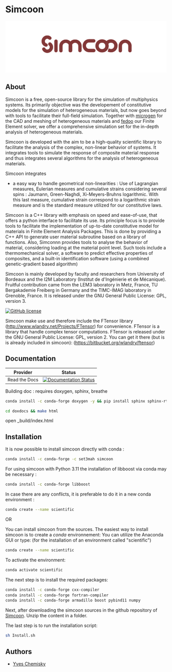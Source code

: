 Simcoon
=========

[![Simcoon Logo](https://github.com/3MAH/3mah.github.io/blob/master/assets/images/logo_simcoon/simcoon_logo_text.png?raw=true)](https://github.com/3MAH/simcoon)

About
-----

Simcoon is a free, open-source library for the simulation of multiphysics systems. Its primarily objective was the developement of constitutive models for the simulation of heterogeneous materials, but now goes beyond with tools to facilitate their full-field simulation. Together with [microgen](https://github.com/3MAH/microgen) for the CAD and meshing of heterogeneous materials and [fedoo](https://github.com/3MAH/fedoo) our Finite Element solver, we offer a comprehensive simulation set for the in-depth analysis of heterogeneous materials.

Simcoon is developed with the aim to be a high-quality scientific library to facilitate the analysis of the complex, non-linear behavior of systems. It integrates tools to simulate the response of composite material response and thus integrates several algorithms for the analysis of heterogeneous materials.

Simcoon integrates
- a easy way to handle geometrical non-linearities : Use of Lagrangian measures, Eulerian measures and cumulative strains considering several spins : Jaumann, Green-Naghdi, Xi-Meyers-Bruhns logarithmic. With this last measure, cumulative strain correspond to a logarithmic strain measure and is the standard measure utilized for our constitutive laws.

Simcoon is a C++ library with emphasis on speed and ease-of-use, that offers a python interface to facilitate its use. Its principle focus is to provide tools to facilitate the implementation of up-to-date constitutive model for materials in Finite Element Analysis Packages. This is done by providing a C++ API to generate user material subroutine based on a library of functions. Also, Simconnn provides tools to analyse the behavior of material, considering loading at the material point level. Such tools include a thermomechanical solver, a software to predict effective properties of composites, and a built-in identification software (using a combined genetic-gradient based algorithm)

Simcoon is mainly developed by faculty and researchers from University of Bordeaux and the I2M Laboratory (Institut de d'Ingénierie et de Mécanique). Fruitful contribution came from the LEM3 laboratory in Metz, France, TU Bergakademie Freiberg in Germany and the TIMC-IMAG laboratory in Grenoble, France. It is released under the GNU General Public License: GPL, version 3.

[![GitHub license](https://img.shields.io/badge/licence-GPL%203-blue.svg)](https://github.com/chemiskyy/simcoon/blob/master/LICENSE.txt)

Simcoon make use and therefore include the FTensor library (http://www.wlandry.net/Projects/FTensor) for convenience. FTensor is a library that handle complex tensor computations. FTensor is released under the GNU General Public License: GPL, version 2. You can get it there (but is is already included in simcoon): (https://bitbucket.org/wlandry/ftensor)

Documentation
--------------

Provider      | Status
--------      | ------
Read the Docs | [![Documentation Status](https://readthedocs.org/projects/simcoon/badge/?version=latest&style=plastic)](http://simcoon.readthedocs.io/en/latest)


Building doc :
requires doxygen, sphinx, breathe

```bash
conda install -c conda-forge doxygen -y && pip install sphinx sphinx-rtd-theme breathe
```

```bash
cd doxdocs && make html
```

open _build/index.html


Installation
------------

It is now possible to install simcoon directly with conda :
```bash
conda install -c conda-forge -c set3mah simcoon
```
For using simcoon with Python 3.11 the installation of libboost via conda may
be necessary :
```bash
conda install -c conda-forge libboost
```
In case there are any conflicts, it is preferable to do it in a new conda environment :
```bash
conda create --name scientific
```

OR

You can install simcoon from the sources. The easiest way to install simcoon is to create a *conda* environnement: You can utilize the Anaconda GUI or type:
(for the installation of an environment called "scientific")

```bash
conda create --name scientific
```

To activate the environment:

```bash
conda activate scientific
```

The next step is to install the required packages:

```bash
conda install -c conda-forge cxx-compiler
conda install -c conda-forge fortran-compiler
conda install -c conda-forge armadillo boost pybind11 numpy
```

Next, after downloading the simcoon sources in the github repository of [Simcoon](https://github.com/3MAH/simcoon). Unzip the content in a folder.

The last step is to run the installation script:

```bash
sh Install.sh
```



Authors
-------
* [Yves Chemisky](https://github.com/chemiskyy)

